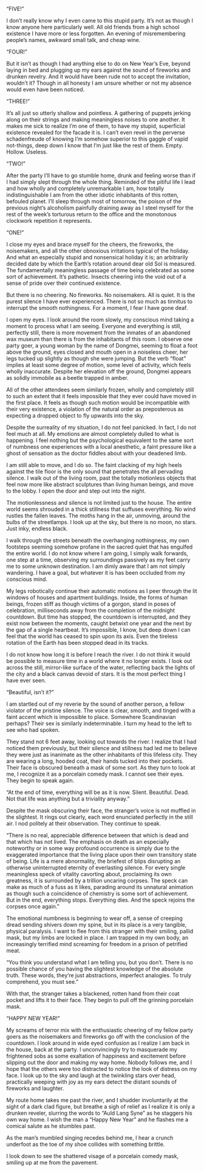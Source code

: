 “FIVE!”

  
I don’t really know why I even came to this stupid party. It’s not as though I know anyone here particularly well. All old friends from a high school existence I have more or less forgotten. An evening of misremembering people’s names, awkward small talk, and cheap wine.

  
“FOUR!”  


  
But it isn’t as though I had anything else to do on New Year’s Eve, beyond laying in bed and plugging up my ears against the sound of fireworks and drunken revelry. And it would have been rude not to accept the invitation, wouldn’t it? Though in all honesty I am unsure whether or not my absence would even have been noticed.

  
“THREE!”

  
It’s all just so utterly shallow and pointless. A gathering of puppets jerking along on their strings and making meaningless noises to one another. It makes me sick to realize I’m one of them, to have my stupid, superficial existence revealed for the facade it is. I can’t even revel in the perverse schadenfreude of knowing I’m somehow superior to this gaggle of vapid not-things, deep down I know that I’m just like the rest of them. Empty. Hollow. Useless.

  
“TWO!”

  
After the party I’ll have to go stumble home, drunk and feeling worse than if I had simply slept through the whole thing. Reminded of the pitiful life I lead and how wholly and completely unremarkable I am, how totally indistinguishable I am from the other idiotic inhabitants of this rotten, befouled planet. I’ll sleep through most of tomorrow, the poison of the previous night’s alcoholism painfully draining away as I steel myself for the rest of the week’s torturous return to the office and the monotonous clockwork repetition it represents. 

  
“ONE!”

  
I close my eyes and brace myself for the cheers, the fireworks, the noisemakers, and all the other obnoxious irritations typical of the holiday. And what an especially stupid and nonsensical holiday it is; an arbitrarily decided date by which the Earth’s rotation around dear old Sol is measured. The fundamentally meaningless passage of time being celebrated as some sort of achievement. It’s pathetic. Insects cheering into the void out of a sense of pride over their continued existence.

  
But there is no cheering. No fireworks. No noisemakers. All is quiet. It is the purest silence I have ever experienced. There is not so much as tinnitus to interrupt the smooth nothingness. For a moment, I fear I have gone deaf.

  
I open my eyes. I look around the room slowly, my conscious mind taking a moment to process what I am seeing. Everyone and everything is still, perfectly still, there is more movement from the inmates of an abandoned wax museum than there is from the inhabitants of this room. I observe one party goer, a young woman by the name of Dongmei, seeming to float a foot above the ground, eyes closed and mouth open in a noiseless cheer, her legs tucked up slightly as though she were jumping. But the verb “float” implies at least some degree of motion, some level of activity, which feels wholly inaccurate. Despite her elevation off the ground, Dongmei appears as solidly immobile as a beetle trapped in amber. 

  
All of the other attendees seem similarly frozen, wholly and completely still to such an extent that it feels impossible that they ever could have moved in the first place. It feels as though such motion would be incompatible with their very existence, a violation of the natural order as preposterous as expecting a dropped object to fly upwards into the sky. 

  
Despite the surreality of my situation, I do not feel panicked. In fact, I do not feel much at all. My emotions are almost completely dulled to what is happening. I feel nothing but the psychological equivalent to the same sort of numbness one experiences with a local anesthetic, a faint pressure like a ghost of sensation as the doctor fiddles about with your deadened limb.

  
I am still able to move, and I do so. The faint clacking of my high heels against the tile floor is the only sound that penetrates the all pervading silence. I walk out of the living room, past the totally motionless objects that feel now more like abstract sculptures than living human beings, and move to the lobby. I open the door and step out into the night.

  
The motionlessness and silence is not limited just to the house. The entire world seems shrouded in a thick stillness that suffuses everything. No wind rustles the fallen leaves. The moths hang in the air, unmoving, around the bulbs of the streetlamps. I look up at the sky, but there is no moon, no stars. Just inky, endless black. 

  
I walk through the streets beneath the overhanging nothingness, my own footsteps seeming somehow profane in the sacred quiet that has engulfed the entire world. I do not know where I am going, I simply walk forwards, one step at a time, observing my surroundings passively as my feet carry me to some unknown destination. I am dimly aware that I am not simply wandering. I have a goal, but whatever it is has been occluded from my conscious mind.

  
My legs robotically continue their automatic motions as I peer through the lit windows of houses and apartment buildings. Inside, the forms of human beings, frozen stiff as though victims of a gorgon, stand in poses of celebration, milliseconds away from the completion of the midnight countdown. But time has stopped, the countdown is interrupted, and they exist now between the moments, caught betwixt one year and the next by the gap of a single heartbeat. It’s impossible, I know, but deep down I can feel that the world has ceased to spin upon its axis. Even the tireless rotation of the Earth has been stopped dead in its tracks. 

  
I do not know how long it is before I reach the river. I do not think it would be possible to measure time in a world where it no longer exists. I look out across the still, mirror-like surface of the water, reflecting back the lights of the city and a black canvas devoid of stars. It is the most perfect thing I have ever seen.

  
“Beautiful, isn’t it?”

  
I am startled out of my reverie by the sound of another person, a fellow violator of the pristine silence. The voice is clear, smooth, and tinged with a faint accent which is impossible to place. Somewhere Scandinavian perhaps? Their sex is similarly indeterminable. I turn my head to the left to see who had spoken.

  
They stand not 6 feet away, looking out towards the river. I realize that I had noticed them previously, but their silence and stillness had led me to believe they were just as inanimate as the other inhabitants of this lifeless city. They are wearing a long, hooded coat, their hands tucked into their pockets. Their face is obscured beneath a mask of some sort. As they turn to look at me, I recognize it as a porcelain comedy mask. I cannot see their eyes. They begin to speak again.

  
“At the end of time, everything will be as it is now. Silent. Beautiful. Dead. Not that life was anything but a triviality anyway.”

  
Despite the mask obscuring their face, the stranger’s voice is not muffled in the slightest. It rings out clearly, each word enunciated perfectly in the still air. I nod politely at their observation. They continue to speak.

  
“There is no real, appreciable difference between that which is dead and that which has not lived. The emphasis on death as an especially noteworthy or in some way profound occurrence is simply due to the exaggerated importance that the living place upon their own transitory state of being. Life is a mere abnormality, the briefest of blips disrupting an otherwise uninterrupted eternity of everlasting silence. For every single meaningless speck of vitality cavorting about, proclaiming its own greatness, it is surrounded by a trillion uncaring corpses. The speck can make as much of a fuss as it likes, parading around its unnatural animation as though such a coincidence of chemistry is some sort of achievement. But in the end, everything stops. Everything dies. And the speck rejoins the corpses once again.”

  
The emotional numbness is beginning to wear off, a sense of creeping dread sending shivers down my spine, but in its place is a very tangible, physical paralysis. I want to flee from this stranger with their smiling, pallid mask, but my limbs are locked in place. I am trapped in my own body, an increasingly terrified mind screaming for freedom in a prison of petrified meat. 

  
“You think you understand what I am telling you, but you don’t. There is no possible chance of you having the slightest knowledge of the absolute truth. These words, they’re just abstractions, imperfect analogies. To truly comprehend, you must see.”

  
With that, the stranger takes a blackened, rotten hand from their coat pocket and lifts it to their face. They begin to pull off the grinning porcelain mask.

  
“HAPPY NEW YEAR!”  


  
My screams of terror mix with the enthusiastic cheering of my fellow party goers as the noisemakers and fireworks go off with the conclusion of the countdown. I look around in wide eyed confusion as I realize I am back in the house, back at the party. I unconvincingly try to masquerade my frightened sobs as some exaltation of happiness and excitement before slipping out the door and making my way home. Nobody follows me, and I hope that the others were too distracted to notice the look of distress on my face. I look up to the sky and laugh at the twinkling stars over head, practically weeping with joy as my ears detect the distant sounds of fireworks and laughter. 

  
My route home takes me past the river, and I shudder involuntarily at the sight of a dark clad figure, but breathe a sigh of relief as I realize it is only a drunken reveler, slurring the words to “Auld Lang Syne” as he staggers his own way home. I wish the man a “Happy New Year” and he flashes me a comical salute as he stumbles past. 

  
As the man’s mumbled singing recedes behind me, I hear a crunch underfoot as the toe of my shoe collides with something brittle. 

  
I look down to see the shattered visage of a porcelain comedy mask, smiling up at me from the pavement. 